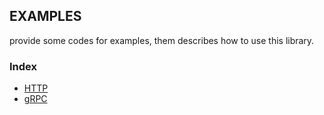 ## EXAMPLES 

provide some codes for examples, them describes how to use this library.


### Index

- [HTTP](./http/README.md)
- [gRPC](./grpc/README.md)